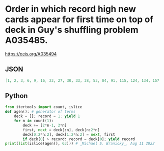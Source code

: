 # Order in which record high new cards appear for first time on top of deck in Guy's shuffling problem A035485\.
https://oeis.org/A035494
## JSON
```JSON
[1, 2, 3, 6, 9, 16, 23, 27, 30, 33, 38, 53, 84, 91, 115, 124, 134, 157, 178, 222, 241, 267, 277, 298, 323, 368, 378, 407, 438, 450, 495, 496, 542, 546, 555, 561, 576, 581, 598, 619, 646, 665, 703, 750, 774, 782, 806, 860, 862, 864, 905, 909, 937, 976, 1005, 1052, 1056, 1121, 1152, 1197, 1241, 1269, 1316]
```
## Python
```Python
from itertools import count, islice
def agen(): # generator of terms
    deck = []; record = 1; yield 1
    for n in count(1):
        deck += [2*n-1, 2*n]
        first, next = deck[:n], deck[n:2*n]
        deck[0:2*n:2], deck[1:2*n:2] = next, first
        if deck[0] > record: record = deck[0]; yield record
print(list(islice(agen(), 63))) # _Michael S. Branicky_, Aug 11 2022
```
